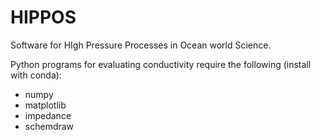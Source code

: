 # HIPPOS
Software for HIgh Pressure Processes in Ocean world Science.

Python programs for evaluating conductivity require the following (install with conda):
* numpy
* matplotlib
* impedance
* schemdraw
